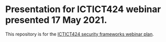 
# Presentation for ICTICT424 webinar presented 17 May 2021.

This repository is for the [ICTICT424 security frameworks webinar plan](https://github.com/AirtightSecurity/webinar-ictict424-210517/blob/9a84efea224863e3a4a6f2042ab7717fbdd8c823/index.md).
